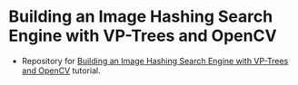 # Building an Image Hashing Search Engine with VP-Trees and OpenCV
- Repository for [Building an Image Hashing Search Engine with VP-Trees and OpenCV](https://www.pyimagesearch.com/2019/08/26/building-an-image-hashing-search-engine-with-vp-trees-and-opencv/) tutorial.
